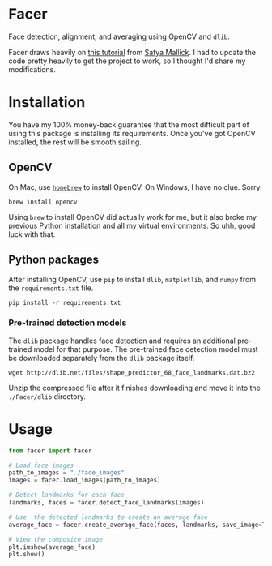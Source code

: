 # Facer

Face detection, alignment, and averaging using OpenCV and `dlib`.

Facer draws heavily on [this tutorial](https://www.learnopencv.com/average-face-opencv-c-python-tutorial/) from [Satya Mallick](https://github.com/spmallick). I had to update the code pretty heavily to get the project to work, so I thought I'd share my modifications.

# Installation
You have my 100% money-back guarantee that the most difficult part of using this package is installing its requirements. Once you've got OpenCV installed, the rest will be smooth sailing.

## OpenCV
On Mac, use [`homebrew`](https://brew.sh) to install OpenCV. On Windows, I have no clue. Sorry.

```shell
brew install opencv
```

Using `brew` to install OpenCV did actually work for me, but it also broke my previous Python installation and all my virtual environments. So uhh, good luck with that.

## Python packages
After installing OpenCV, use `pip` to install `dlib`, `matplotlib`, and `numpy` from the `requirements.txt` file.

```
pip install -r requirements.txt
```

### Pre-trained detection models
The `dlib` package handles face detection and requires an additional pre-trained model for that purpose. The pre-trained face detection model must be downloaded separately from the `dlib` package itself.

```shell
wget http://dlib.net/files/shape_predictor_68_face_landmarks.dat.bz2
```

Unzip the compressed file after it finishes downloading and move it into the `./Facer/dlib` directory.

# Usage
```python
from facer import facer

# Load face images
path_to_images = "./face_images"
images = facer.load_images(path_to_images)

# Detect landmarks for each face
landmarks, faces = facer.detect_face_landmarks(images)

# Use  the detected landmarks to create an average face
average_face = facer.create_average_face(faces, landmarks, save_image=True)

# View the composite image
plt.imshow(average_face)
plt.show()
```
